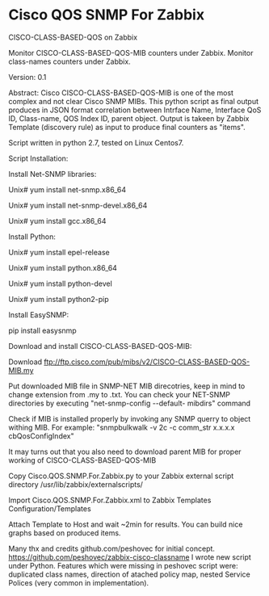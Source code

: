 # Cisco QOS SNMP For Zabbix
CISCO-CLASS-BASED-QOS on Zabbix

Monitor CISCO-CLASS-BASED-QOS-MIB counters under Zabbix. Monitor class-names counters under Zabbix.

Version: 0.1

Abstract: Cisco CISCO-CLASS-BASED-QOS-MIB is one of the most complex and not clear Cisco SNMP MIBs. This python script as final output produces in JSON format correlation between Intrface Name, Interface QoS ID, Class-name, QOS Index ID, parent object. Output is takeen by Zabbix Template (discovery rule) as input to produce final counters as "items".

Script written in python 2.7, tested on Linux Centos7.


Script Installation:

 Install Net-SNMP libraries:
 
  Unix# yum install net-snmp.x86_64
 
  Unix# yum install net-snmp-devel.x86_64
 
  Unix# yum install gcc.x86_64
 
 
 Install Python:
 
  Unix# yum install epel-release
 
  Unix# yum install python.x86_64
 
  Unix# yum install python-devel
 
  Unix# yum install python2-pip
 
 
 Install EasySNMP:
 
  pip install easysnmp
 

Download and install CISCO-CLASS-BASED-QOS-MIB:
 
  Download ftp://ftp.cisco.com/pub/mibs/v2/CISCO-CLASS-BASED-QOS-MIB.my
  
  Put downloaded MIB file in SNMP-NET MIB direcotries, keep in mind to change extension from .my to .txt. You can check your NET-SNMP directories by executing "net-snmp-config --default-  mibdirs" command
  
 Check if MIB is installed properly by invoking any SNMP querry to object withing MIB. For example: "snmpbulkwalk -v 2c -c comm_str x.x.x.x cbQosConfigIndex"
 
  It may turns out that you also need to download parent MIB for proper working of CISCO-CLASS-BASED-QOS-MIB
 
 
 Copy Cisco.QOS.SNMP.For.Zabbix.py to your Zabbix external script directory /usr/lib/zabbix/externalscripts/
 
 
 Import Cisco.QOS.SNMP.For.Zabbix.xml to Zabbix Templates Configuration/Templates
 
 
 Attach Template to Host and wait ~2min for results. You can build nice graphs based on produced items.


Many thx and credits github.com/peshovec for initial concept. https://github.com/peshovec/zabbix-cisco-classname
I wrote new script under Python. Features which were missing in peshovec script were: duplicated class names, direction of atached policy map, nested Service Polices (very common in implementation).

